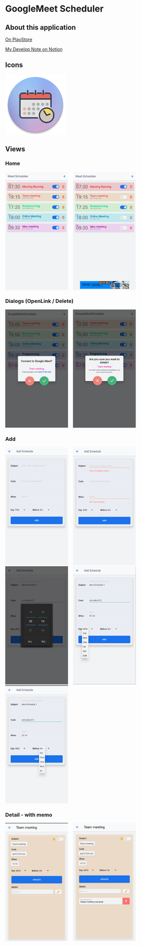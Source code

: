 # GoogleMeet Scheduler


##  About this application

[On PlayStore](https://play.google.com/store/apps/details?id=com.bee.meetscheduler)

[My Develop Note on Notion](https://www.notion.so/GoogleMeetSchedule-InProgress-8d245e60dc8a48258e256cc40ee184f7)

## Icons
![myIcon](img/ic_meetscheduler_round.png)

## Views

### Home
<img src="img/home.png" width="200" height="375" title="HOME" alt="HOME VIEW" /> &nbsp;&nbsp;
<img src="img/home_toggle.png" width="200" height="375" title="HOME" alt="HOME VIEW" />

### Dialogs (OpenLink / Delete)
<img src="img/openlink.png" width="200" height="375" title="DIALOG_OPEN" alt="DIALOG VIEW" /> &nbsp;&nbsp;
<img src="img/delete.png" width="200" height="375" title="DIALOG_DELETE" alt="DIALOG VIEW" />

### Add
<img src="img/add.png" width="200" height="375" title="ADD" alt="ADD VIEW" /> &nbsp;&nbsp;
<img src="img/add_valuecheck.png" width="200" height="375" title="ADD_CHECK" alt="ADD VIEW" /> &nbsp;&nbsp;
<img src="img/add_time.png" width="200" height="375" title="ADD_TIME" alt="ADD VIEW" /> &nbsp;&nbsp;
<img src="img/add_daySpinner.png" width="200" height="375" title="ADD_DAYSPINNER" alt="ADD VIEW" /> &nbsp;&nbsp;
<img src="img/add_alarmSpinner.png" width="200" height="375" title="ADD_ALARMSPINNER" alt="ADD VIEW" />

### Detail - with memo
<img src="img/detail.png" width="200" height="375" title="DETAIL" alt="DETAIL VIEW" /> &nbsp;&nbsp;
<img src="img/detail_memo.png" width="200" height="375" title="DETAIL_MEMO" alt="DETAIL VIEW" />